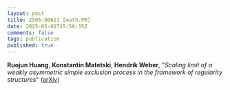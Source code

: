 ```yaml
---
layout: post
title: 2505.00621 [math.PR]
date: 2025-05-01T15:56:35Z
comments: false
tags: publication
published: true
---
```


<b>Ruojun Huang</b>, <b>Konstantin Matetski</b>, <b>Hendrik Weber</b>, "<i>Scaling limit of a weakly asymmetric simple exclusion process in the  framework of regularity structures</i>" ([arXiv](http://arxiv.org/abs/2505.00621v1))
